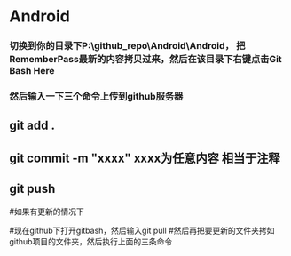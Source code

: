 # Android

### 切换到你的目录下P:\github_repo\Android\Android， 把RememberPass最新的内容拷贝过来，然后在该目录下右键点击Git Bash Here
### 然后输入一下三个命令上传到github服务器
## git add .
## git commit -m "xxxx"   xxxx为任意内容 相当于注释
## git push


#如果有更新的情况下

#现在github下打开gitbash，然后输入git pull
#然后再把要更新的文件夹拷如github项目的文件夹，然后执行上面的三条命令
